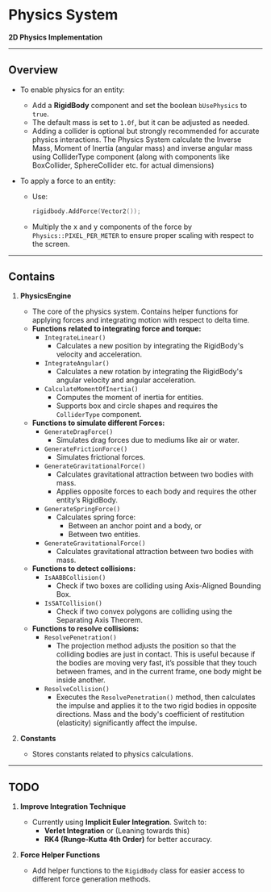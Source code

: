 # Physics System  

**2D Physics Implementation**  

---

## Overview  

- To enable physics for an entity:  
  - Add a **RigidBody** component and set the boolean `bUsePhysics` to `true`.  
  - The default mass is set to `1.0f`, but it can be adjusted as needed.  
  - Adding a collider is optional but strongly recommended for accurate physics interactions. The Physics System calculate the Inverse Mass, Moment of Inertia (angular mass) and inverse angular mass using ColliderType component (along with components like BoxCollider, SphereCollider etc. for actual dimensions)  

- To apply a force to an entity:  
  - Use:  
    ```cpp
    rigidbody.AddForce(Vector2());
    ```  
  - Multiply the x and y components of the force by `Physics::PIXEL_PER_METER` to ensure proper scaling with respect to the screen.  

---

## Contains  

1. **PhysicsEngine**  
   - The core of the physics system. Contains helper functions for applying forces and integrating motion with respect to delta time.  
   - **Functions related to integrating force and torque:**  
     - `IntegrateLinear()`  
       - Calculates a new position by integrating the RigidBody's velocity and acceleration.  
     - `IntegrateAngular()`  
       - Calculates a new rotation by integrating the RigidBody's angular velocity and angular acceleration.  
     - `CalculateMomentOfInertia()`  
       - Computes the moment of inertia for entities.  
       - Supports box and circle shapes and requires the `ColliderType` component.
   - **Functions to simulate different Forces:**  
     - `GenerateDragForce()`  
       - Simulates drag forces due to mediums like air or water.  
     - `GenerateFrictionForce()`  
       - Simulates frictional forces.  
     - `GenerateGravitationalForce()`  
       - Calculates gravitational attraction between two bodies with mass.  
       - Applies opposite forces to each body and requires the other entity’s RigidBody.  
     - `GenerateSpringForce()`  
       - Calculates spring force:  
         - Between an anchor point and a body, or  
         - Between two entities.
     - `GenerateGravitationalForce()`  
       - Calculates gravitational attraction between two bodies with mass.
   - **Functions to detect collisions:**  
     - `IsAABBCollision()`  
       - Check if two boxes are colliding using Axis-Aligned Bounding Box.
     - `IsSATCollision()`  
       - Check if two convex polygons are colliding using the Separating Axis Theorem.
   - **Functions to resolve collisions:**  
     - `ResolvePenetration()`  
       - The projection method adjusts the position so that the colliding bodies are just in contact. This is useful because if the bodies are moving very fast, it’s possible that they touch between frames, and in the current frame, one body might be inside another.  
     - `ResolveCollision()`  
       - Executes the `ResolvePenetration()` method, then calculates the impulse and applies it to the two rigid bodies in opposite directions. Mass and the body's coefficient of restitution (elasticity) significantly affect the impulse.  

2. **Constants**  
   - Stores constants related to physics calculations.  

---

## TODO  

1. **Improve Integration Technique**  
   - Currently using **Implicit Euler Integration**. Switch to:  
     - **Verlet Integration** or (Leaning towards this)  
     - **RK4 (Runge-Kutta 4th Order)** for better accuracy.  

2. **Force Helper Functions**  
   - Add helper functions to the `RigidBody` class for easier access to different force generation methods.  
